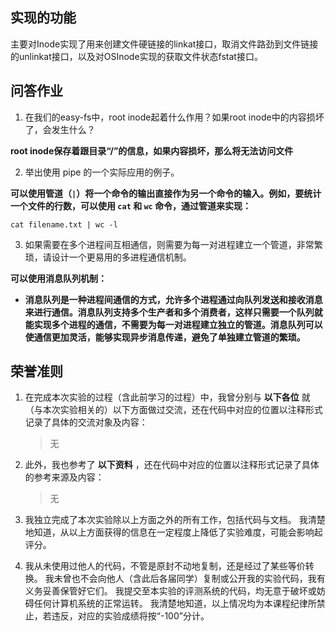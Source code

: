 ## 实现的功能

主要对Inode实现了用来创建文件硬链接的linkat接口，取消文件路劲到文件链接的unlinkat接口，以及对OSInode实现的获取文件状态fstat接口。



## 问答作业

1. 在我们的easy-fs中，root inode起着什么作用？如果root inode中的内容损坏了，会发生什么？

**root inode保存着跟目录“/”的信息，如果内容损坏，那么将无法访问文件**



2. 举出使用 pipe 的一个实际应用的例子。

**可以使用管道（`|`）将一个命令的输出直接作为另一个命令的输入。例如，要统计一个文件的行数，可以使用 `cat` 和 `wc` 命令，通过管道来实现：**

```
cat filename.txt | wc -l
```



3. 如果需要在多个进程间互相通信，则需要为每一对进程建立一个管道，非常繁琐，请设计一个更易用的多进程通信机制。

**可以使用消息队列机制：**

- **消息队列是一种进程间通信的方式，允许多个进程通过向队列发送和接收消息来进行通信。消息队列支持多个生产者和多个消费者，这样只需要一个队列就能实现多个进程的通信，不需要为每一对进程建立独立的管道。消息队列可以使通信更加灵活，能够实现异步消息传递，避免了单独建立管道的繁琐。**



## 荣誉准则

1. 在完成本次实验的过程（含此前学习的过程）中，我曾分别与 **以下各位** 就（与本次实验相关的）以下方面做过交流，还在代码中对应的位置以注释形式记录了具体的交流对象及内容：

   > 无

2. 此外，我也参考了 **以下资料** ，还在代码中对应的位置以注释形式记录了具体的参考来源及内容：

   > 无

3. 我独立完成了本次实验除以上方面之外的所有工作，包括代码与文档。 我清楚地知道，从以上方面获得的信息在一定程度上降低了实验难度，可能会影响起评分。

4. 我从未使用过他人的代码，不管是原封不动地复制，还是经过了某些等价转换。 我未曾也不会向他人（含此后各届同学）复制或公开我的实验代码，我有义务妥善保管好它们。 我提交至本实验的评测系统的代码，均无意于破坏或妨碍任何计算机系统的正常运转。 我清楚地知道，以上情况均为本课程纪律所禁止，若违反，对应的实验成绩将按“-100”分计。
